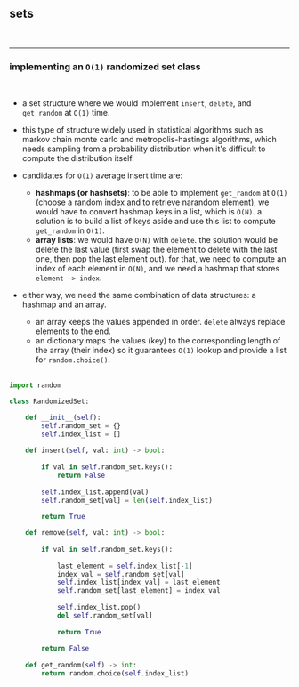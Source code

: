 ## sets

<br>

---

### implementing an `O(1)` randomized set class

<br>

* a set structure where we would implement `insert`, `delete`, and `get_random` at `O(1)` time.

* this type of structure widely used in statistical algorithms such as markov chain monte carlo and metropolis-hastings algorithms, which needs sampling from a probability distribution when it's difficult to compute the distribution itself.
  
* candidates for `O(1)` average insert time are:
    * **hashmaps (or hashsets)**: to be able to implement `get_random` at `O(1)` (choose a random index and to retrieve narandom element), we would have to convert hashmap keys in a list, which is `O(N)`. a solution is to build a list of keys aside and use this list to compute `get_random` in `O(1)`.
    * **array lists**: we would have `O(N)` with `delete`. the solution would be delete the last value (first swap the element to delete with the last one, then pop the last element out). for that, we need to compute an index of each element in `O(N)`, and we need a hashmap that stores `element -> index`.

* either way, we need the same combination of data structures: a hashmap and an array.
   * an array keeps the values appended in order. `delete` always replace elements to the end.
   * an dictionary maps the values (key) to the corresponding length of the array (their index) so it guarantees `O(1)` lookup and provide a list for `random.choice()`. 
 
  <br>

```python
import random

class RandomizedSet:

    def __init__(self):
        self.random_set = {}
        self.index_list = []
        
    def insert(self, val: int) -> bool:
        
        if val in self.random_set.keys():
            return False
            
        self.index_list.append(val)
        self.random_set[val] = len(self.index_list)
        
        return True

    def remove(self, val: int) -> bool:
        
        if val in self.random_set.keys():
            
            last_element = self.index_list[-1]
            index_val = self.random_set[val]
            self.index_list[index_val] = last_element
            self.random_set[last_element] = index_val
            
            self.index_list.pop()
            del self.random_set[val]
            
            return True
            
        return False
        
    def get_random(self) -> int:
        return random.choice(self.index_list)
  ```
